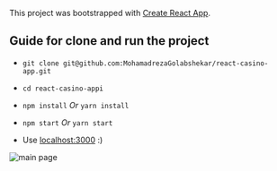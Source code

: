 This project was bootstrapped with [Create React App](https://github.com/facebook/create-react-app).


## Guide for clone and run the project

* `git clone git@github.com:MohamadrezaGolabshekar/react-casino-app.git`

* `cd react-casino-appi`

* `npm install` *Or* `yarn install`

* `npm start` *Or* `yarn start`

* Use [localhost:3000](http://localhost:3000/) :)


![main page](https://drive.google.com/uc?export=view&id=1WGrWPzz50DKZnxsqgox03p8tZWIzkuKI)
